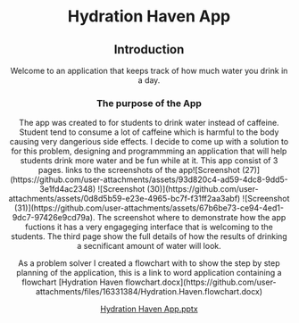 <div align="center">
  <h1 align="center">Hydration Haven App</h1>
  <h2>Introduction</h2>
  <p>Welcome to an application that keeps track of how much water you drink in a day.</p>
  <h3>The purpose of the App</h3>
  <p>The app was created to for students to drink water instead of caffeine. Student tend to consume a lot of caffeine which is harmful to the body causing very dangerious side effects. 
  I decide to come up with a solution to for this problem, designing and programmming an application that will help students drink more water and be fun while at it.
  This app consist of 3 pages. links to the screenshots of the app![Screenshot (27)](https://github.com/user-attachments/assets/93d820c4-ad59-4dc8-9dd5-3e1fd4ac2348)
    ![Screenshot (30)](https://github.com/user-attachments/assets/0d8d5b59-e23e-4965-bc7f-f31ff2aa3abf)
![Screenshot (31)](https://github.com/user-attachments/assets/67b6be73-ce94-4ed1-9dc7-97426e9cd79a). The screenshot where to demonstrate how the app fuctions it has a very engageging interface that is welcoming to the students.
The third page show the full details of how the results of drinking a secnificant amount of water will look. 
 </p>
  <p> As a problem solver I created a flowchart with to show the step by step planning of the application, this is a link to word application containing a flowchart [Hydration Haven flowchart.docx](https://github.com/user-attachments/files/16331384/Hydration.Haven.flowchart.docx)</p>

   

  
[Hydration Haven App.pptx](https://github.com/user-attachments/files/16330823/Hydration.Haven.App.pptx)

